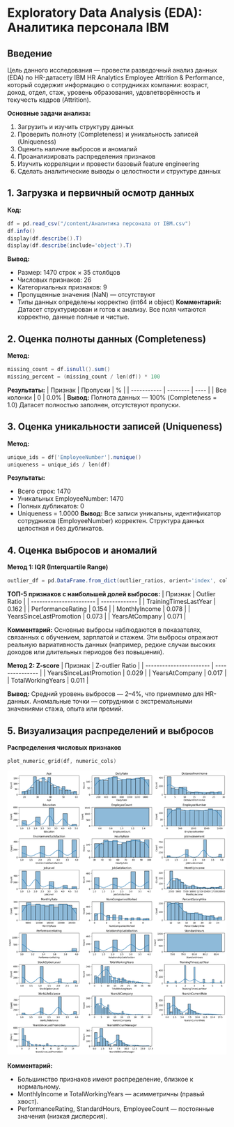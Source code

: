 # Exploratory Data Analysis (EDA): Аналитика персонала IBM

## Введение
Цель данного исследования — провести разведочный анализ данных (EDA) по HR-датасету IBM HR
Analytics Employee Attrition & Performance, который содержит информацию о сотрудниках компании:
возраст, доход, отдел, стаж, уровень образования, удовлетворённость и текучесть кадров (Attrition).

**Основные задачи анализа:**
1. Загрузить и изучить структуру данных
2. Проверить полноту (Completeness) и уникальность записей (Uniqueness)
3. Оценить наличие выбросов и аномалий
4. Проанализировать распределения признаков
5. Изучить корреляции и провести базовый feature engineering
6. Сделать аналитические выводы о целостности и структуре данных

## 1. Загрузка и первичный осмотр данных
**Код:**
```powershell
df = pd.read_csv("/content/Аналитика персонала от IBM.csv")
df.info()
display(df.describe().T)
display(df.describe(include='object').T)
```
**Вывод:**
- Размер: 1470 строк × 35 столбцов
- Числовых признаков: 26
- Категориальных признаков: 9
- Пропущенные значения (NaN) — отсутствуют
- Типы данных определены корректно (int64 и object)
**Комментарий:**
Датасет структурирован и готов к анализу. Все поля читаются корректно, данные полные и чистые.

## 2. Оценка полноты данных (Completeness)
**Метод:**
```powershell
missing_count = df.isnull().sum()
missing_percent = (missing_count / len(df)) * 100
```
**Результаты:**
| Признак     | Пропуски | %    |
| ----------- | -------- | ---- |
| Все колонки | 0        | 0.0% |
**Вывод:**
Полнота данных — 100% (Completeness = 1.0)
Датасет полностью заполнен, отсутствуют пропуски.

## 3. Оценка уникальности записей (Uniqueness)
**Метод:**
```powershell
unique_ids = df['EmployeeNumber'].nunique()
uniqueness = unique_ids / len(df)
```
**Результаты:**
- Всего строк: 1470
- Уникальных EmployeeNumber: 1470
- Полных дубликатов: 0
- Uniqueness = 1.0000
**Вывод:**
Все записи уникальны, идентификатор сотрудников (EmployeeNumber) корректен.
Структура данных целостная и без дубликатов.

## 4. Оценка выбросов и аномалий
**Метод 1: IQR (Interquartile Range)**
```powershell
outlier_df = pd.DataFrame.from_dict(outlier_ratios, orient='index', columns=['outlier_ratio'])
```
**ТОП-5 признаков с наибольшей долей выбросов:**
| Признак                 | Outlier Ratio |
| ----------------------- | ------------- |
| TrainingTimesLastYear   | 0.162         |
| PerformanceRating       | 0.154         |
| MonthlyIncome           | 0.078         |
| YearsSinceLastPromotion | 0.073         |
| YearsAtCompany          | 0.071         |

**Комментарий:**
Основные выбросы наблюдаются в показателях, связанных с обучением, зарплатой и стажем. Эти выбросы отражают реальную вариативность данных (например, редкие случаи высоких доходов или длительных периодов без повышения).

**Метод 2: Z-score**
| Признак                 | Z-outlier Ratio |
| ----------------------- | --------------- |
| YearsSinceLastPromotion | 0.029           |
| YearsAtCompany          | 0.017           |
| TotalWorkingYears       | 0.011           |

**Вывод:**
Средний уровень выбросов — 2–4%, что приемлемо для HR-данных.
Аномальные точки — сотрудники с экстремальными значениями стажа, опыта или премий.

## 5. Визуализация распределений и выбросов
**Распределения числовых признаков**
```powershell
plot_numeric_grid(df, numeric_cols)
```
![](images/Images01.png)

**Комментарий:**
- Большинство признаков имеют распределение, близкое к нормальному.
- MonthlyIncome и TotalWorkingYears — асимметричны (правый хвост).
- PerformanceRating, StandardHours, EmployeeCount — постоянные значения (низкая дисперсия).
